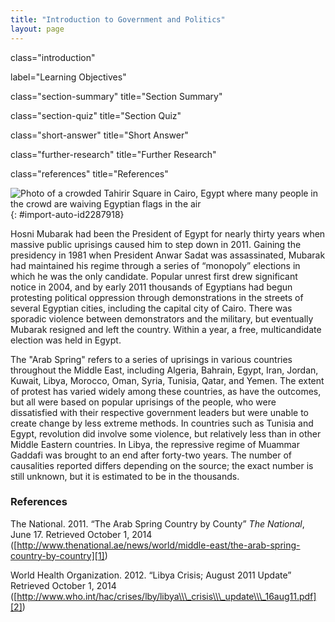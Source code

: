 ```yaml
---
title: "Introduction to Government and Politics"
layout: page
---
```



<cnx-pi data-type="cnx.flag.introduction"> class="introduction" </cnx-pi>

<cnx-pi data-type="chapter-toc">label="Learning Objectives"</cnx-pi>

<cnx-pi data-type="cnx.eoc">class="section-summary" title="Section Summary"</cnx-pi>

<cnx-pi data-type="cnx.eoc">class="section-quiz" title="Section Quiz"</cnx-pi>

<cnx-pi data-type="cnx.eoc">class="short-answer" title="Short Answer"</cnx-pi>

<cnx-pi data-type="cnx.eoc">class="further-research" title="Further Research"</cnx-pi>

<cnx-pi data-type="cnx.eoc">class="references" title="References"</cnx-pi>

 ![Photo of a crowded Tahirir Square in Cairo, Egypt where many people in the crowd are waiving Egyptian flags in the air](../resources/CNX_Soc2e_Figure_17_01_001.jpg "In 2011, thousands of Egyptian citizens demonstrated in the streets and protested political repression by Egyptian President Hosni Mubarak (Photo courtesy of Jonathan Rashad/flickr)"){: #import-auto-id2287918}

Hosni Mubarak had been the President of Egypt for nearly thirty years when massive public uprisings caused him to step down in 2011. Gaining the presidency in 1981 when President Anwar Sadat was assassinated, Mubarak had maintained his regime through a series of “monopoly” elections in which he was the only candidate. Popular unrest first drew significant notice in 2004, and by early 2011 thousands of Egyptians had begun protesting political oppression through demonstrations in the streets of several Egyptian cities, including the capital city of Cairo. There was sporadic violence between demonstrators and the military, but eventually Mubarak resigned and left the country. Within a year, a free, multicandidate election was held in Egypt.

The \"Arab Spring\" refers to a series of uprisings in various countries throughout the Middle East, including Algeria, Bahrain, Egypt, Iran, Jordan, Kuwait, Libya, Morocco, Oman, Syria, Tunisia, Qatar, and Yemen. The extent of protest has varied widely among these countries, as have the outcomes, but all were based on popular uprisings of the people, who were dissatisfied with their respective government leaders but were unable to create change by less extreme methods. In countries such as Tunisia and Egypt, revolution did involve some violence, but relatively less than in other Middle Eastern countries. In Libya, the repressive regime of Muammar Gaddafi was brought to an end after forty-two years. The number of causalities reported differs depending on the source; the exact number is still unknown, but it is estimated to be in the thousands.

### References

The National. 2011. “The Arab Spring Country by County” *The National*, June 17. Retrieved October 1, 2014 ([http://www.thenational.ae/news/world/middle-east/the-arab-spring-country-by-country][1])

World Health Organization. 2012. “Libya Crisis; August 2011 Update” Retrieved October 1, 2014 ([http://www.who.int/hac/crises/lby/libya\\\_crisis\\\_update\\\_16aug11.pdf][2])



[1]: http://www.thenational.ae/news/world/middle-east/the-arab-spring-country-by-country
[2]: http://www.who.int/hac/crises/lby/libya_crisis_update_16aug11.pdf
